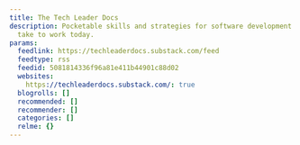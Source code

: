 ```yaml
---
title: The Tech Leader Docs
description: Pocketable skills and strategies for software development leaders to
  take to work today.
params:
  feedlink: https://techleaderdocs.substack.com/feed
  feedtype: rss
  feedid: 5081814336f96a81e411b44901c88d02
  websites:
    https://techleaderdocs.substack.com/: true
  blogrolls: []
  recommended: []
  recommender: []
  categories: []
  relme: {}
---
```

